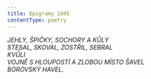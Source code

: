 ```yaml
---
title: Epigramy 1845
contentType: poetry
---
```


_JEHLY, ŠPIČKY, SOCHORY A KŮLY  
STESAL, SKOVAL, ZOSTŘIL, SEBRAL  
KVŮLI  
VOJNĚ S HLOUPOSTÍ A ZLOBOU MÍSTO ŠAVEL  
BOROVSKÝ HAVEL._
